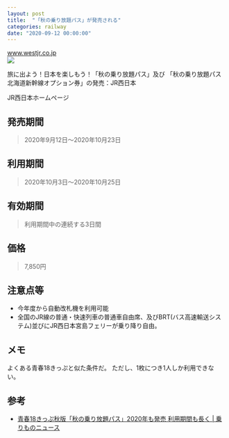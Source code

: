 ```yaml
---
layout: post
title:  "「秋の乗り放題パス」が発売される"
categories: railway
date: "2020-09-12 00:00:00"
---
```



<div class="card">
  <a href="https://www.westjr.co.jp/press/article/2020/08/page_16509.html"></a>
  <div class="card__header">
    <a href="https://www.westjr.co.jp/press/article/2020/08/page_16509.html">www.westjr.co.jp</a>
  </div>
  <div class="card__image">
    <img src="https://www.westjr.co.jp/common/img/facebook.gif">
  </div>
  <div class="card__title">
    <p>旅に出よう！日本を楽しもう！「秋の乗り放題パス」及び
「秋の乗り放題パス北海道新幹線オプション券」の発売：JR西日本</p>
  </div>
  <div class="card__description">
    <p>JR西日本ホームページ</p>
  </div>
</div>


## 発売期間

> 2020年9月12日〜2020年10月23日

## 利用期間

> 2020年10月3日〜2020年10月25日

## 有効期間

> 利用期間中の連続する3日間

## 価格

> 7,850円

## 注意点等

- 今年度から自動改札機を利用可能
- 全国のJR線の普通・快速列車の普通車自由席、及びBRT(バス高速輸送システム)並びにJR西日本宮島フェリーが乗り降り自由。

## メモ

よくある青春18きっぷと似た条件だ。
ただし、1枚につき1人しか利用できない。

## 参考

- [青春18きっぷ秋版「秋の乗り放題パス」2020年も発売 利用期間も長く \| 乗りものニュース](https://trafficnews.jp/post/99459)
